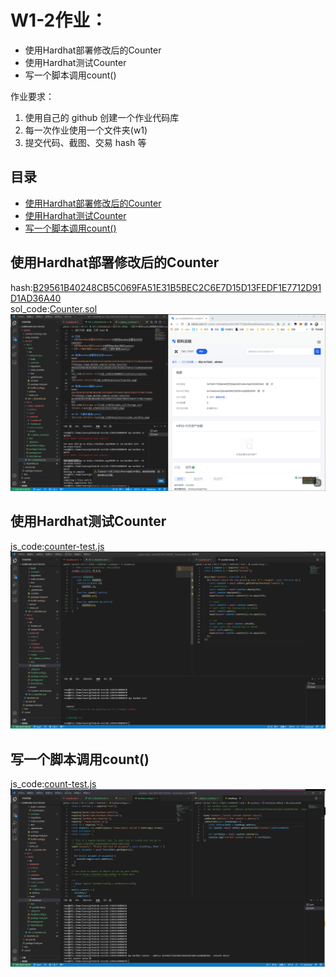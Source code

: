 # W1-2作业：
* 使用Hardhat部署修改后的Counter
* 使用Hardhat测试Counter
* 写一个脚本调用count()

作业要求：
1. 使用自己的 github 创建一个作业代码库
2. 每一次作业使用一个文件夹(w1) 
3. 提交代码、截图、交易 hash 等

## 目录
* [使用Hardhat部署修改后的Counter](#使用Hardhat部署修改后的Counter)
* [使用Hardhat测试Counter](#使用Hardhat测试Counter) 
* [写一个脚本调用count()](#写一个脚本调用count())

## 使用Hardhat部署修改后的Counter
hash:[B29561B40248CB5C069FA51E31B5BEC2C6E7D15D13FEDF1E7712D91D1AD36A40](https://www.oklink.com/zh-cn/oec-test/tx/0B29561B40248CB5C069FA51E31B5BEC2C6E7D15D13FEDF1E7712D91D1AD36A40)  
sol_code:[Counter.sol](/W1-2/DATA/HARDHAT/contracts/Counter.sol)  
![Counter-version2](/W1-2/DATA/picture/Counter-version2.png)  

## 使用Hardhat测试Counter
js_code:[counter-test.js](/W1-2/DATA/HARDHAT/test/counter-test.js)  
![Counter-test2-log](/W1-2/DATA/picture/Counter-test2.png)  

## 写一个脚本调用count()
js_code:[count-test.js](/W1-2/DATA/HARDHAT/task/counter.js)  
![count-test-log](/W1-2/DATA/picture/count-test.png)  